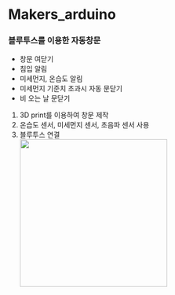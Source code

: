 # Makers_arduino
### 블루투스를 이용한 자동창문  
- 창문 여닫기  
- 침입 알림  
- 미세먼지, 온습도 알림  
- 미세먼지 기준치 초과시 자동 문닫기  
- 비 오는 날 문닫기  
1) 3D print를 이용하여 창문 제작  
2) 온습도 센서, 미세먼지 센서, 초음파 센서 사용  
3) 블루투스 연결
<br><img height="300" src="https://github.com/wlgh312/Makers_arduino/tree/master/result/invade.png"></img><br>